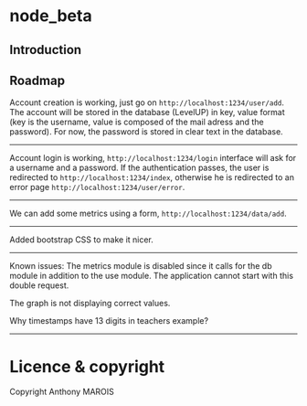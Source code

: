 node_beta
=========

Introduction
------------

Roadmap
-------
Account creation is working, just go on `http://localhost:1234/user/add`. 
The account will be stored in the database (LevelUP) in key, value format (key is the username, value is composed of the mail adress and the password). For now, the password is stored in clear text in the database.

------------------

Account login is working, `http://localhost:1234/login` interface will ask for a username and a password. If the authentication passes, the user is redirected to `http://localhost:1234/index`, otherwise he is redirected to an error page `http://localhost:1234/user/error`.

------------------

We can add some metrics using a form, `http://localhost:1234/data/add`.

------------------

Added bootstrap CSS to make it nicer.

------------------

Known issues:
The metrics module is disabled since it calls for the db module in addition to the use module. The application cannot start with this double request. 

The graph is not displaying correct values.

Why timestamps have 13 digits in teachers example?

------------------

Licence & copyright
===================
Copyright Anthony MAROIS